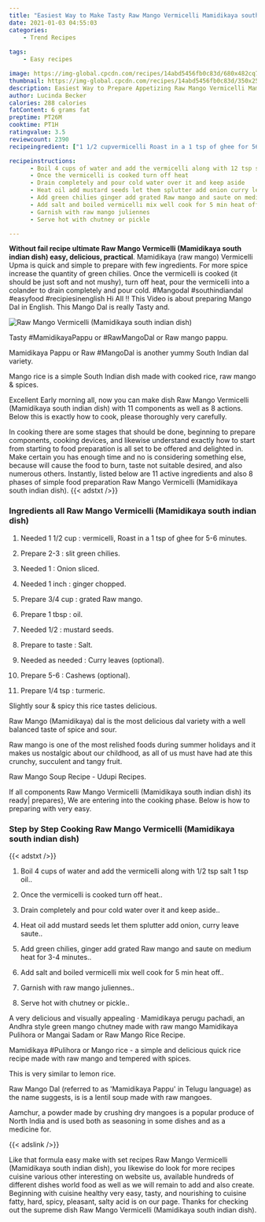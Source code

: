 ```yaml
---
title: "Easiest Way to Make Tasty Raw Mango Vermicelli Mamidikaya south indian dish"
date: 2021-01-03 04:55:03
categories:
    - Trend Recipes
    
tags:
    - Easy recipes

image: https://img-global.cpcdn.com/recipes/14abd5456fb0c83d/680x482cq70/raw-mango-vermicelli-mamidikaya-south-indian-dish-recipe-main-photo.jpg
thumbnail: https://img-global.cpcdn.com/recipes/14abd5456fb0c83d/350x250cq70/raw-mango-vermicelli-mamidikaya-south-indian-dish-recipe-main-photo.jpg
description: Easiest Way to Prepare Appetizing Raw Mango Vermicelli Mamidikaya south indian dish with 11 ingredients and 8 stages of easy cooking.
author: Lucinda Becker
calories: 288 calories
fatContent: 6 grams fat
preptime: PT26M
cooktime: PT1H
ratingvalue: 3.5
reviewcount: 2390
recipeingredient: ["1 1/2 cupvermicelli Roast in a 1 tsp of ghee for 56 minutes", "2-3slit green chilies", "1Onion sliced", "1 inchginger chopped", "3/4 cupgrated Raw mango", "1 tbspoil", "1/2mustard seeds", "to tasteSalt", "as neededCurry leaves optional", "5-6Cashews optional", "1/4 tspturmeric"]

recipeinstructions: 
      - Boil 4 cups of water and add the vermicelli along with 12 tsp salt 1 tsp oil 
      - Once the vermicelli is cooked turn off heat 
      - Drain completely and pour cold water over it and keep aside 
      - Heat oil add mustard seeds let them splutter add onion curry leave saute 
      - Add green chilies ginger add grated Raw mango and saute on medium heat for 34 minutes 
      - Add salt and boiled vermicelli mix well cook for 5 min heat off 
      - Garnish with raw mango juliennes 
      - Serve hot with chutney or pickle

---
```




**Without fail recipe ultimate Raw Mango Vermicelli (Mamidikaya south indian dish) easy, delicious, practical**. Mamidikaya (raw mango) Vermicelli Upma is quick and simple to prepare with few ingredients. For more spice increase the quantity of green chilies. Once the vermicelli is cooked (it should be just soft and not mushy), turn off heat, pour the vermicelli into a colander to drain completely and pour cold. #Mangodal #southindiandal #easyfood #recipiesinenglish Hi All !! This Video is about preparing Mango Dal in English. This Mango Dal is really Tasty and.


![Raw Mango Vermicelli (Mamidikaya south indian dish)](https://img-global.cpcdn.com/recipes/14abd5456fb0c83d/680x482cq70/raw-mango-vermicelli-mamidikaya-south-indian-dish-recipe-main-photo.jpg "Raw Mango Vermicelli (Mamidikaya south indian dish)")



Tasty #MamidikayaPappu or #RawMangoDal or Raw mango pappu.

Mamidikaya Pappu or Raw #MangoDal is another yummy South Indian dal variety.

Mango rice is a simple South Indian dish made with cooked rice, raw mango &amp; spices.


Excellent Early morning all, now you can make dish Raw Mango Vermicelli (Mamidikaya south indian dish) with 11 components as well as 8 actions. Below this is exactly how to cook, please thoroughly very carefully.

In cooking there are some stages that should be done, beginning to prepare components, cooking devices, and likewise understand exactly how to start from starting to food preparation is all set to be offered and delighted in. Make certain you has enough time and no is considering something else, because will cause the food to burn, taste not suitable desired, and also numerous others. Instantly, listed below are 11 active ingredients and also 8 phases of simple food preparation Raw Mango Vermicelli (Mamidikaya south indian dish).
{{< adstxt />}}

### Ingredients all Raw Mango Vermicelli (Mamidikaya south indian dish)


1. Needed 1 1/2 cup : vermicelli, Roast in a 1 tsp of ghee for 5-6 minutes.

1. Prepare 2-3 : slit green chilies.

1. Needed 1 : Onion sliced.

1. Needed 1 inch : ginger chopped.

1. Prepare 3/4 cup : grated Raw mango.

1. Prepare 1 tbsp : oil.

1. Needed 1/2 : mustard seeds.

1. Prepare to taste : Salt.

1. Needed as needed : Curry leaves (optional).

1. Prepare 5-6 : Cashews (optional).

1. Prepare 1/4 tsp : turmeric.


Slightly sour &amp; spicy this rice tastes delicious.

Raw Mango (Mamidikaya) dal is the most delicious dal variety with a well balanced taste of spice and sour.

Raw mango is one of the most relished foods during summer holidays and it makes us nostalgic about our childhood, as all of us must have had ate this crunchy, succulent and tangy fruit.

Raw Mango Soup Recipe - Udupi Recipes.


If all components Raw Mango Vermicelli (Mamidikaya south indian dish) its ready| prepares}, We are entering into the cooking phase. Below is how to preparing with very easy.

### Step by Step Cooking Raw Mango Vermicelli (Mamidikaya south indian dish)

{{< adstxt />}}


1. Boil 4 cups of water and add the vermicelli along with 1/2 tsp salt 1 tsp oil..



1. Once the vermicelli is cooked turn off heat..



1. Drain completely and pour cold water over it and keep aside..



1. Heat oil add mustard seeds let them splutter add onion, curry leave saute..



1. Add green chilies, ginger add grated Raw mango and saute on medium heat for 3-4 minutes..



1. Add salt and boiled vermicelli mix well cook for 5 min heat off..



1. Garnish with raw mango juliennes..



1. Serve hot with chutney or pickle..




A very delicious and visually appealing · Mamidikaya perugu pachadi, an Andhra style green mango chutney made with raw mango Mamidikaya Pulihora or Mangai Sadam or Raw Mango Rice Recipe.

Mamidikaya #Pulihora or Mango rice - a simple and delicious quick rice recipe made with raw mango and tempered with spices.

This is very similar to lemon rice.

Raw Mango Dal (referred to as &#39;Mamidikaya Pappu&#39; in Telugu language) as the name suggests, is is a lentil soup made with raw mangoes.

Aamchur, a powder made by crushing dry mangoes is a popular produce of North India and is used both as seasoning in some dishes and as a medicine for.


{{< adslink />}}

Like that formula easy make with set recipes Raw Mango Vermicelli (Mamidikaya south indian dish), you likewise do look for more recipes cuisine various other interesting on website us, available hundreds of different dishes world food as well as we will remain to add and also create. Beginning with cuisine healthy very easy, tasty, and nourishing to cuisine fatty, hard, spicy, pleasant, salty acid is on our page. Thanks for checking out the supreme dish Raw Mango Vermicelli (Mamidikaya south indian dish).
